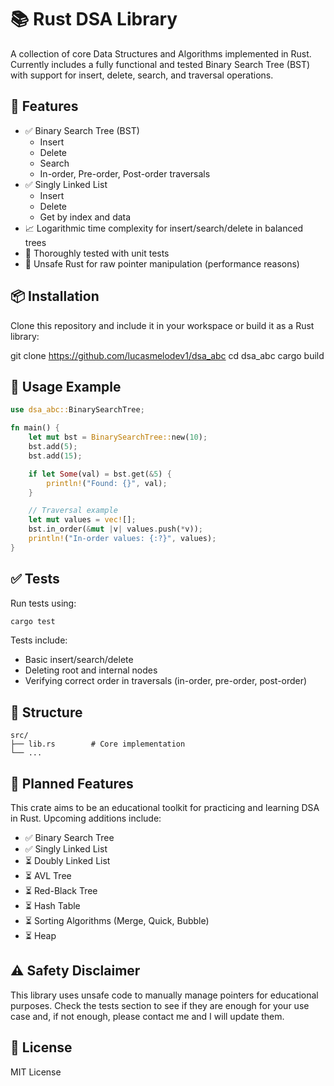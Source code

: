 # 📚 Rust DSA Library
A collection of core Data Structures and Algorithms implemented in Rust.
Currently includes a fully functional and tested Binary Search Tree (BST) with support for insert, delete, search, and traversal operations.

## 🚀 Features
- ✅ Binary Search Tree (BST)
    - Insert
    - Delete
    - Search
    - In-order, Pre-order, Post-order traversals
- ✅ Singly Linked List
    - Insert
    - Delete
    - Get by index and data
- 📈 Logarithmic time complexity for insert/search/delete in balanced trees
- 🧪 Thoroughly tested with unit tests
- 🦀 Unsafe Rust for raw pointer manipulation (performance reasons)

## 📦 Installation
Clone this repository and include it in your workspace or build it as a Rust library:

git clone https://github.com/lucasmelodev1/dsa_abc
cd dsa_abc
cargo build

## 📘 Usage Example

```rust
use dsa_abc::BinarySearchTree;

fn main() {
    let mut bst = BinarySearchTree::new(10);
    bst.add(5);
    bst.add(15);

    if let Some(val) = bst.get(&5) {
        println!("Found: {}", val);
    }

    // Traversal example
    let mut values = vec![];
    bst.in_order(&mut |v| values.push(*v));
    println!("In-order values: {:?}", values);
}
```

## ✅ Tests

Run tests using:
```bash
cargo test
```

Tests include:
- Basic insert/search/delete
- Deleting root and internal nodes
- Verifying correct order in traversals (in-order, pre-order, post-order)

## 📂 Structure

```file
src/
├── lib.rs        # Core implementation
└── ...
```

## 🔧 Planned Features

This crate aims to be an educational toolkit for practicing and learning DSA in Rust. Upcoming additions include:
- ✅ Binary Search Tree
- ✅ Singly Linked List
- ⏳ Doubly Linked List
- ⏳ AVL Tree
- ⏳ Red-Black Tree
- ⏳ Hash Table
- ⏳ Sorting Algorithms (Merge, Quick, Bubble)
- ⏳ Heap

## ⚠️ Safety Disclaimer

This library uses unsafe code to manually manage pointers for educational purposes. Check the tests section to see if they are enough for your use case and, if not enough, please contact me and I will update them.

## 📄 License
MIT License

